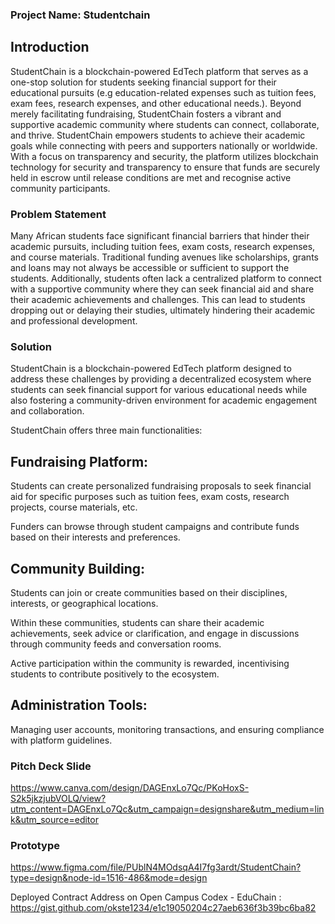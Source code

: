 ### Project Name: Studentchain


## Introduction

StudentChain is a blockchain-powered EdTech platform that serves as a one-stop solution for students seeking financial support for their educational pursuits (e.g education-related expenses such as tuition fees, exam fees, research expenses, and other educational needs.). Beyond merely facilitating fundraising, StudentChain fosters a vibrant and supportive academic community where students can connect, collaborate, and thrive. StudentChain empowers students to achieve their academic goals while connecting with peers and supporters nationally or worldwide. With a focus on transparency and security, the platform utilizes blockchain technology for security and transparency to ensure that funds are securely held in escrow until release conditions are met and recognise active community participants.


### Problem Statement
Many African students face significant financial barriers that hinder their academic pursuits, including tuition fees, exam costs, research expenses, and course materials. Traditional funding avenues like scholarships, grants and loans may not always be accessible or sufficient to support the students. Additionally, students often lack a centralized platform to connect with a supportive community where they can seek financial aid and share their academic achievements and challenges. This can lead to students dropping out or delaying their studies, ultimately hindering their academic and professional development.

### Solution
StudentChain is a blockchain-powered EdTech platform designed to address these challenges by providing a decentralized ecosystem where students can seek financial support for various educational needs while also fostering a community-driven environment for academic engagement and collaboration.

StudentChain offers three main functionalities:

## Fundraising Platform:

Students can create personalized fundraising proposals to seek financial aid for specific purposes such as tuition fees, exam costs, research projects, course materials, etc.

Funders can browse through student campaigns and contribute funds based on their interests and preferences.



## Community Building:

Students can join or create communities based on their disciplines, interests, or geographical locations.

Within these communities, students can share their academic achievements, seek advice or clarification, and engage in discussions through community feeds and conversation rooms.

Active participation within the community is rewarded, incentivising students to contribute positively to the ecosystem.


## Administration Tools:

Managing user accounts, monitoring transactions, and ensuring compliance with platform guidelines.

### Pitch Deck Slide
https://www.canva.com/design/DAGEnxLo7Qc/PKoHoxS-S2k5jkzjubVOLQ/view?utm_content=DAGEnxLo7Qc&utm_campaign=designshare&utm_medium=link&utm_source=editor 


### Prototype
https://www.figma.com/file/PUblN4MOdsqA4I7fg3ardt/StudentChain?type=design&node-id=1516-486&mode=design 

Deployed Contract Address on Open Campus Codex - EduChain : 
https://gist.github.com/okste1234/e1c19050204c27aeb636f3b39bc6ba82
